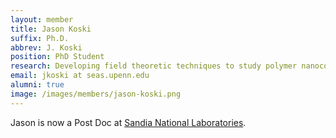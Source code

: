 ```yaml
---
layout: member
title: Jason Koski
suffix: Ph.D.
abbrev: J. Koski
position: PhD Student
research: Developing field theoretic techniques to study polymer nanocomposites
email: jkoski at seas.upenn.edu
alumni: true
image: /images/members/jason-koski.png
---
```


Jason is now a Post Doc at
[Sandia National Laboratories](http://www.sandia.gov/).

